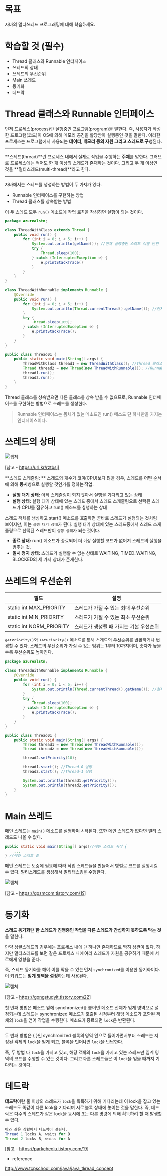 # 목표
자바의 멀티쓰레드 프로그래밍에 대해 학습하세요.

# 학습할 것 (필수)

- Thread 클래스와 Runnable 인터페이스
- 쓰레드의 상태
- 쓰레드의 우선순위
- Main 쓰레드
- 동기화
- 데드락

# Thread 클래스와 Runnable 인터페이스
먼저 프로세스(process)란 실행중인 프로그램(program)을 말한다.
즉, 사용자가 작성한 프로그램(코드)이 OS에 의해 메모리 공간을 할당받아 실행중인 것을 말한다.
이러한 프로세스는 프로그램에서 사용되는 **데이터, 메모리 등의 자원 그리고 스레드로 구성**된다.

---

**스레드(thread)**란 프로세스 내에서 실제로 작업을 수행하는 **주체**를 말한다.
그러므로 프로세스에는 적어도 한 개 이상의 스레드가 존재하는 것이다.
그리고 두 개 이상인 것을 **멀티스레드(multi-thread)**라고 한다.

---

자바에서는 스레드를 생성하는 방법이 두 가지가 있다.

- Runnable 인터페이스를 구현하는 방법
- Thread 클래스를 상속받는 방법

이 두 스레드 모두 `run()` 메소드에 작업 로직을 작성하면 실행이 되는 것이다.

```java
package azurealstn;

class ThreadWithClass extends Thread {
    public void run() {
        for (int i = 0; i < 5; i++) {
            System.out.println(getName()); //현재 실행중인 스레드 이름 반환
            try {
                Thread.sleep(100);
            } catch (InterruptedException e) {
                e.printStackTrace();
            }
        }
    }
}

class ThreadWithRunnable implements Runnable {
    @Override
    public void run() {
        for (int i = 0; i < 5; i++) {
            System.out.println(Thread.currentThread().getName()); //현재 실행중인 스레드 이름 반환
        }
        try {
            Thread.sleep(100);
        } catch (InterruptedException e) {
            e.printStackTrace();
        }
    }
}

public class Thread01 {
    public static void main(String[] args) {
        ThreadWithClass thread1 = new ThreadWithClass(); //Thread 클래스 구현
        Thread thread2 = new Thread(new ThreadWithRunnable()); //Runnable 인터페이스 구현
        thread1.run();
        thread2.run();
    }
}
```

Thread 클래스를 상속받으면 다른 클래스를 상속 받을 수 없으므로, Runnable 인터페이스를 구현하는 방법으로 스레드를 생성한다.

> Runnable 인터페이스는 몸체가 없는 메소드인 run() 메소드 단 하나만을 가지는 인터페이스이다.

# 쓰레드의 상태

![캡처](https://user-images.githubusercontent.com/55525868/108344762-e0256880-7220-11eb-9607-9f784cba8bd2.PNG)

[참고 - https://url.kr/rztbsi]

**스레드 스케줄링: ** 스레드의 개수가 코어(CPU)보다 많을 경우, 스레드를 어떤 순서에 의해 **동시성**으로 실행할 것인가를 정하는 작업.

- **실행 대기 상태:** 아직 스케줄링이 되지 않아서 실행을 기다리고 있는 상태
- **실행 상태:** 실행 대기 상태에 있는 스레드 중에서 스레드 스케줄링으로 선택된 스레드가 CPU를 점유하고 run() 메소드를 실행하는 상태

스레드 객체를 생성하고 start() 메소드를 호출하면 곧바로 스레드가 실행되는 것처럼 보이지만, 이는 `실행 대기 상태`가 된다. 실행 대기 상태에 있는 스레드중에서 스레드 스케줄링으로 선택된 스레드만이 `실행 상태`가 되는 것이다.

- **종료 상태:** run() 메소드가 종료되어 더 이상 실행할 코드가 없어져 스레드의 실행을 멈추는 것.
- **일시 정지 상태:** 스레드가 실행할 수 없는 상태로 WAITING, TIMED_WAITING, BLOCKED의 세 가지 상태가 존재한다.

# 쓰레드의 우선순위

|필드|설명|
|-|-|
|static int MAX_PRIORITY|스레드가 가질 수 있는 최대 우선순위|
|static int MIN_PRIORITY|스레드가 가질 수 있는 최소 우선순위|
|static int NORM_PRIORITY|스레드가 생성될 때 가지는 기본 우선순위|

`getPriority()`와 `setPriority()` 메소드를 통해 스레드의 우선순위를 반환하거나 변경할 수 있다.
스레드의 우선순위가 가질 수 있는 범위는 1부터 10까지이며, 숫자가 높을수록 우선순위도 높아진다.

```java
package azurealstn;

class ThreadWithRunnable implements Runnable {
    @Override
    public void run() {
        for (int i = 0; i < 5; i++) {
            System.out.println(Thread.currentThread().getName()); //현재 실행중인 스레드 이름 반환
        }
        try {
            Thread.sleep(100);
        } catch (InterruptedException e) {
            e.printStackTrace();
        }
    }
}

public class Thread01 {
    public static void main(String[] args) {
        Thread thread1 = new Thread(new ThreadWithRunnable());
        Thread thread2 = new Thread(new ThreadWithRunnable());

        thread2.setPriority(10);

        thread1.start(); //Thread-0 실행
        thread2.start(); //Thread-1 실행

        System.out.println(thread1.getPriority());
        System.out.println(thread2.getPriority());
    }
}
```

# Main 쓰레드
메인 스레드는 `main()` 메소드를 실행하며 시작된다. 또한 메인 스레드가 없다면 멀티 스레드도 나올 수 없다.

```java
public static void main(String[] args)//메인 스레드 시작 {
	...
} //메인 스레드 끝
```

메인 스레드는 도중에 필요에 따라 작업 스레드들을 만들어서 병렬로 코드를 실행시킬 수 있다.
멀티스레드를 생성해서 멀티태스킹을 수행한다.

![캡처](https://user-images.githubusercontent.com/55525868/108346869-3398b600-7223-11eb-95ba-d7ace9205781.PNG)

[참고 - https://gosmcom.tistory.com/19]

# 동기화
**스레드 동기화**란 **한 스레드가 진행중인 작업을 다른 스레드가 간섭하지 못하도록 막는 것**을 말한다.

만약 싱글스레드의 경우에는 프로세스 내에 단 하나만 존재하므로 딱히 상관이 없다.
하지만 멀티스레드를 보면 같은 프로세스 내에 여러 스레드가 자원을 공유하기 때문에 서로에게 영향을 준다.

즉, 스레드 동기화를 해야 이를 막을 수 있는 먼저 `synchronized`를 이용한 동기화이다.
이 키워드는 **임계 영역을 설정**하는데 사용된다.

![캡처](https://user-images.githubusercontent.com/55525868/108347560-fed92e80-7223-11eb-9276-47a6ddbc721a.PNG)

[참고 - https://gongstudyit.tistory.com/22]

첫 번째 방법은 메소드 앞에 synchronized를 붙이면 메소드 전체가 임계 영역으로 설정되는데
스레드는 synchronized 메소드가 호출된 시점부터 해당 메소드가 포함된 객체의 `lock`을 얻어 작업을 수행한다. 메소드가 종료되면 `lock`은 반환된다.

---

두 번째 방법은 { }인 synchronized 블록의 영역 안으로 들어가면서부터 스레드는 지정된 객체의 `lock`을 얻게 되고, 블록을 벗어나면 `lock`을 반납한다.

즉, 두 방법 다 `lock`을 가지고 있고, 해당 객체의 `lock`을 가지고 있는 스레드만 임계 영역의 코드를 수행할 수 있는 것이다.
그리고 다른 스레드들은 이 `lock`을 얻을 때까지 기다리는 것이다.

# 데드락
**데드락**이란 둘 이상의 스레드가 `lock`을 획득하기 위해 기다리는데 이 lock을 잡고 있는 스레드도 똑같이 다른 lcok을 기다리며 서로 블록 상태에 놓이는 것을 말한다.
즉, 데드락은 다수의 스레드가 같은 lock을 동시에 또는 다른 명령에 의해 획득하려 할 때 발생할 수 있다.

```java
이와 같은 상황에서 데드락이 걸린다.
Thread 1 locks A, waits for B
Thread 2 locks B, waits for A
```

[참고 - https://parkcheolu.tistory.com/19]

- reference

http://www.tcpschool.com/java/java_thread_concept
